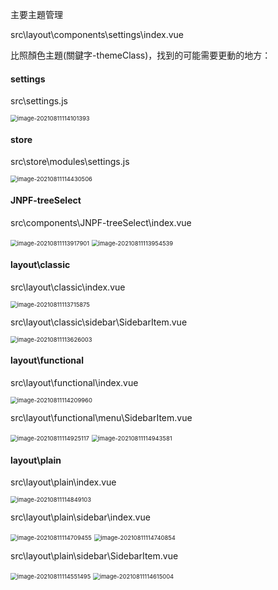 主要主題管理

src\layout\components\settings\index.vue



比照顏色主題(關鍵字-themeClass)，找到的可能需要更動的地方：

#### settings

src\settings.js

<img src="https://raw.githubusercontent.com/cynthia204z/mybed1/master/img/image-20210811114101393.png" alt="image-20210811114101393" style="zoom:67%;" />



#### store

src\store\modules\settings.js

<img src="https://raw.githubusercontent.com/cynthia204z/mybed1/master/img/image-20210811114430506.png" alt="image-20210811114430506" style="zoom:67%;" />



#### JNPF-treeSelect

src\components\JNPF-treeSelect\index.vue

<img src="https://raw.githubusercontent.com/cynthia204z/mybed1/master/img/image-20210811113917901.png" alt="image-20210811113917901" style="zoom:67%;" />

<img src="https://raw.githubusercontent.com/cynthia204z/mybed1/master/img/image-20210811113954539.png" alt="image-20210811113954539" style="zoom:67%;" />



#### layout\classic

src\layout\classic\index.vue

<img src="https://raw.githubusercontent.com/cynthia204z/mybed1/master/img/image-20210811113715875.png" alt="image-20210811113715875" style="zoom: 67%;" />

src\layout\classic\sidebar\SidebarItem.vue

<img src="https://raw.githubusercontent.com/cynthia204z/mybed1/master/img/image-20210811113626003.png" alt="image-20210811113626003" style="zoom:67%;" />



#### layout\functional

src\layout\functional\index.vue

<img src="https://raw.githubusercontent.com/cynthia204z/mybed1/master/img/image-20210811114209960.png" alt="image-20210811114209960" style="zoom:67%;" />

src\layout\functional\menu\SidebarItem.vue

<img src="https://raw.githubusercontent.com/cynthia204z/mybed1/master/img/image-20210811114925117.png" alt="image-20210811114925117" style="zoom:67%;" />

<img src="https://raw.githubusercontent.com/cynthia204z/mybed1/master/img/image-20210811114943581.png" alt="image-20210811114943581" style="zoom:67%;" />



#### layout\plain

src\layout\plain\index.vue

<img src="https://raw.githubusercontent.com/cynthia204z/mybed1/master/img/image-20210811114849103.png" alt="image-20210811114849103" style="zoom:67%;" />

src\layout\plain\sidebar\index.vue

<img src="https://raw.githubusercontent.com/cynthia204z/mybed1/master/img/image-20210811114709455.png" alt="image-20210811114709455" style="zoom:67%;" />

<img src="https://raw.githubusercontent.com/cynthia204z/mybed1/master/img/image-20210811114740854.png" alt="image-20210811114740854" style="zoom:67%;" />

src\layout\plain\sidebar\SidebarItem.vue

<img src="https://raw.githubusercontent.com/cynthia204z/mybed1/master/img/image-20210811114551495.png" alt="image-20210811114551495" style="zoom:67%;" />

<img src="https://raw.githubusercontent.com/cynthia204z/mybed1/master/img/image-20210811114615004.png" alt="image-20210811114615004" style="zoom:67%;" />





